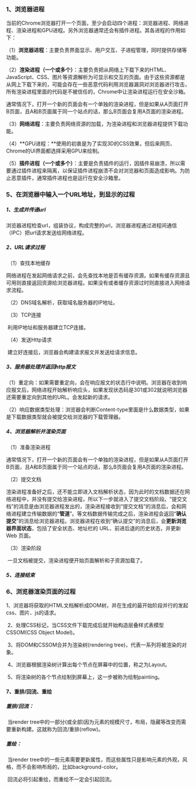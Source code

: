 ### 1、浏览器进程

​	当前的Chrome浏览器打开一个页面，至少会启动四个进程：浏览器进程、网络进程、渲染进程和GPU进程。另外浏览器通常还会有插件进程。其各进程的作用如下：

（1）**浏览器进程**：主要负责界面显示、用户交互、子进程管理，同时提供存储等功能。

（2）**渲染进程（一个或多个）**：主要负责把从网络上下载下来的HTML、JavaScript、CSS、图片等资源解析为可显示和交互的页面。由于这些资源都是从网上下载下来的，可能会存在一些恶意代码利用浏览器漏洞对浏览器进行攻击，所有渲染进程里面的代码是不被信任的，Chrome中让渲染进程运行在安全沙箱。

​	通常情况下，打开一个新的页面会有一个单独的渲染进程，但是如果从A页面打开B页面，且A和B页面属于同一个站点的话，那么B页面会复用A页面的渲染进程。

（3）**网络进程**：主要负责网络资源的加载，为渲染进程和浏览器进程提供下载功能。

（4）**GPU进程：**使用的初衷是为了实现3D的CSS效果，但后来网页、Chrome的UI界面都选择采用GPU来绘制。

（5）**插件进程（一个或多个）**：主要是负责插件的运行，因插件易崩溃，所以需要通过插件进程来隔离，以保证插件进程崩溃不会对浏览器和页面造成影响。为防止恶意插件，通常插件进程也是运行在安全沙箱里。



### 5、在浏览器中输入一个URL地址，到显示的过程

##### 	1、生成并传递url

​		浏览器进程检查url，组装协议，构成完整的url，浏览器进程通过进程间通信（IPC）把url请求发送给网络进程。

##### 	2、URL请求过程

​		（1）查找本地缓存

​			网络进程在发起网络请求之前，会先查找本地是否有缓存资源。如果有缓存资源且可用则直接返回资源给浏览器进程。如果没有或者缓存资源过时则直接进入网络请求流程。

​		（2）DNS域名解析，获取域名服务器的IP地址。

​		（3）TCP连接

​			利用IP地址和服务器建立TCP连接。

​		（4）发送Http请求

​			建立好连接后，浏览器会构建请求报文并发送给请求信息。

##### 	3、服务器处理并返回http报文

​		（1）重定向：如果需要重定向，会在响应报文的状态行中说明。浏览器在收到响应报文后，网络进程开始解析响应头，如果发现状态码是301或302就说明浏览器还需要重定向到其他的URL。会发起新的请求。

​		（2）响应数据类型处理：浏览器会判断Content-type里面是什么数据类型，如果是下载数据类型就会被提交给浏览器的下载管理器。

##### 	4、浏览器解析并渲染页面

​		（1）准备渲染进程

​		通常情况下，打开一个新的页面会有一个单独的渲染进程，但是如果从A页面打开B页面，且A和B页面属于同一个站点的话，那么B页面会复用A页面的渲染进程。

​		（2）提交文档

​		渲染进程准备好之后，还不能立即进入文档解析状态，因为此时的文档数据还在网络进程中，并没有提交给渲染进程，所以下一步就进入了提交文档阶段。“提交文档”的消息是由浏览器进程发出的，渲染进程接收到“提交文档”的消息后，会和网络进程建立传输数据的“**管道**”。等文档数据传输完成之后，渲染进程会返回“**确认提交**”的消息给浏览器进程。浏览器进程在收到“确认提交”的消息后，会**更新浏览器界面状态**，包括了安全状态、地址栏的 URL、前进后退的历史状态，并更新 Web 页面。

​		（3）渲染阶段

​		一旦文档被提交，渲染进程便开始页面解析和子资源加载了。

##### 	5、连接结束

### 6、浏览器渲染页面的过程

​	1、浏览器将获取的HTML文档解析成DOM树，并在生成的最开始阶段并行的发起css、图片、js的请求。

​	2、处理CSS标记，当CSS文件下载完成后就开始构造层叠样式表模型CSSOM(CSS Object Model)。

​	3、将DOM和CSSOM合并为渲染树(rendering tree)，代表一系列将被渲染的对象。

​	4、浏览器根据渲染树计算出每个节点在屏幕中的位置，称之为Layout。

​	5、将渲染树的各个节点绘制到屏幕上，这一步被称为绘制painting。

#### 7、重排/回流、重绘

##### 	重排/回流：

​		当render tree中的一部分(或全部)因为元素的规模尺寸，布局，隐藏等改变而需要重新构建。这就称为回流/重排(reflow)。

##### 	重绘： 

​		当render tree中的一些元素需要更新属性，而这些属性只是影响元素的外观，风格，而不会影响布局的，比如background-color。

​	回流必将引起重绘，而重绘不一定会引起回流。



